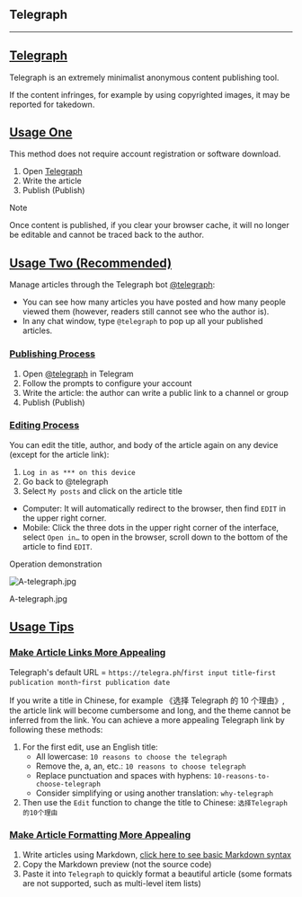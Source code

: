 ## Telegraph

---

## [Telegraph](#telegraph)

Telegraph is an extremely minimalist anonymous content publishing tool.

If the content infringes, for example by using copyrighted images, it may be reported for takedown.

## [Usage One](#用法一)

This method does not require account registration or software download.

1.  Open [Telegraph](https://telegra.ph/)
2.  Write the article
3.  Publish (Publish)

Note

Once content is published, if you clear your browser cache, it will no longer be editable and cannot be traced back to the author.

## [Usage Two (Recommended)](用法二-推荐)

Manage articles through the Telegraph bot [@telegraph](https://t.me/telegraph):

- You can see how many articles you have posted and how many people viewed them (however, readers still cannot see who the author is).
- In any chat window, type `@telegraph` to pop up all your published articles.

### [Publishing Process](#发布流程)

1.  Open [@telegraph](https://t.me/telegraph) in Telegram
2.  Follow the prompts to configure your account
3.  Write the article: the author can write a public link to a channel or group
4.  Publish (Publish)

### [Editing Process](#修改流程)

You can edit the title, author, and body of the article again on any device (except for the article link):

1.  `Log in as *** on this device`
2.  Go back to @telegraph
3.  Select `My posts` and click on the article title

- Computer: It will automatically redirect to the browser, then find `EDIT` in the upper right corner.
- Mobile: Click the three dots in the upper right corner of the interface, select `Open in…` to open in the browser, scroll down to the bottom of the article to find `EDIT`.

Operation demonstration

![A-telegraph.jpg](https://cdn.jsdelivr.net/gh/tgwiki/images/A/telegraph.jpg)

A-telegraph.jpg

## [Usage Tips](#使用技巧)

### [Make Article Links More Appealing](#让文章链接更美观)

Telegraph's default URL = `https://telegra.ph`/`first input title`-`first publication month`-`first publication date`

If you write a title in Chinese, for example 《选择 Telegraph 的 10 个理由》, the article link will become cumbersome and long, and the theme cannot be inferred from the link. You can achieve a more appealing Telegraph link by following these methods:

1.  For the first edit, use an English title:
    - All lowercase: `10 reasons to choose the telegraph`
    - Remove the, a, an, etc.: `10 reasons to choose telegraph`
    - Replace punctuation and spaces with hyphens: `10-reasons-to-choose-telegraph`
    - Consider simplifying or using another translation: `why-telegraph`
2.  Then use the `Edit` function to change the title to Chinese: `选择Telegraph的10个理由`

### [Make Article Formatting More Appealing](#让文章排版更美观)

1.  Write articles using Markdown, [click here to see basic Markdown syntax](https://markdown.com.cn/basic-syntax/)
2.  Copy the Markdown preview (not the source code)
3.  Paste it into `Telegraph` to quickly format a beautiful article (some formats are not supported, such as multi-level item lists)